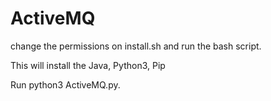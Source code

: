 # ActiveMQ

change the permissions on install.sh and run the bash script.

This will install the Java, Python3, Pip

Run python3 ActiveMQ.py.

